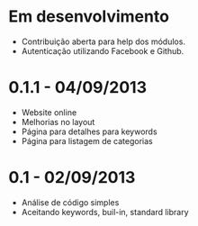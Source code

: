Em desenvolvimento
=====================
  * Contribuição aberta para help dos módulos. 
  * Autenticação utilizando Facebook e Github.
  

0.1.1 - 04/09/2013
==================
  * Website online
  * Melhorias no layout
  * Página para detalhes para keywords
  * Página para listagem de categorias


0.1 - 02/09/2013
==================
  * Análise de código simples
  * Aceitando keywords, buil-in, standard library
